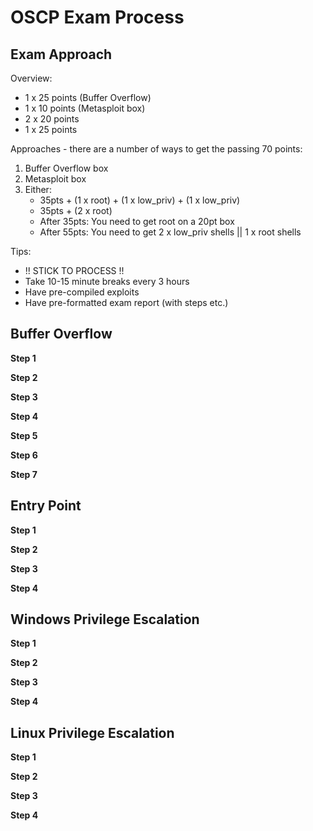 # OSCP Exam Process

## Exam Approach

Overview:
* 1 x 25 points (Buffer Overflow)
* 1 x 10 points (Metasploit box)
* 2 x 20 points
* 1 x 25 points

Approaches - there are a number of ways to get the passing 70 points:
1. Buffer Overflow box
2. Metasploit box
3. Either:
    * 35pts + (1 x root) + (1 x low_priv) + (1 x low_priv)
    * 35pts + (2 x root)
    * After 35pts: You need to get root on a 20pt box
    * After 55pts: You need to get 2 x low_priv shells || 1 x root shells

Tips:
* !! STICK TO PROCESS !!
* Take 10-15 minute breaks every 3 hours
* Have pre-compiled exploits
* Have pre-formatted exam report (with steps etc.)


## Buffer Overflow

__Step 1__

__Step 2__

__Step 3__

__Step 4__

__Step 5__

__Step 6__

__Step 7__



## Entry Point

__Step 1__

__Step 2__

__Step 3__

__Step 4__




## Windows Privilege Escalation

__Step 1__

__Step 2__

__Step 3__

__Step 4__


## Linux Privilege Escalation

__Step 1__

__Step 2__

__Step 3__

__Step 4__

